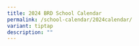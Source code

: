 ```yaml
---
title: 2024 BRD School Calendar
permalink: /school-calendar/2024calendar/
variant: tiptap
description: ""
---
```

